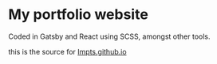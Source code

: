 # My portfolio website
Coded in Gatsby and React using SCSS, amongst other tools. 

this is the source for [Impts.github.io](https://impts.github.io)